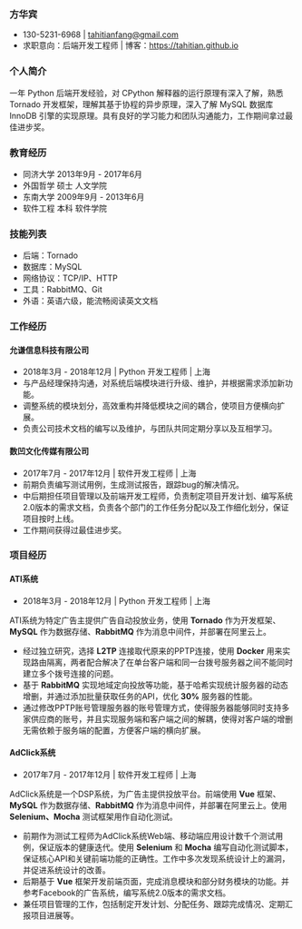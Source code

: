 ### 方华宾
- 130-5231-6968 | tahitianfang@gmail.com 
- 求职意向：后端开发工程师 | 博客：https://tahitian.github.io

### 个人简介

一年 Python 后端开发经验，对 CPython 解释器的运行原理有深入了解，熟悉 Tornado 开发框架，理解其基于协程的异步原理，深入了解 MySQL 数据库 InnoDB 引擎的实现原理。具有良好的学习能力和团队沟通能力，工作期间拿过最佳进步奖。

### 教育经历

- 同济大学 2013年9月 - 2017年6月
- 外国哲学 硕士 人文学院 
- 东南大学 2009年9月 - 2013年6月
- 软件工程 本科 软件学院


### 技能列表

- 后端：Tornado
- 数据库：MySQL 
- 网络协议：TCP/IP、HTTP
- 工具：RabbitMQ、Git 
- 外语：英语六级，能流畅阅读英文文档
     
### 工作经历

#### 允谦信息科技有限公司 
- 2018年3月 - 2018年12月 | Python 开发工程师 | 上海
- 与产品经理保持沟通，对系统后端模块进行升级、维护，并根据需求添加新功能。
- 调整系统的模块划分，高效重构并降低模块之间的耦合，使项目方便横向扩展。
- 负责公司技术文档的编写以及维护，与团队共同定期分享以及互相学习。

#### 数凹文化传媒有限公司 
- 2017年7月 - 2017年12月 | 软件开发工程师 | 上海
- 前期负责编写测试用例，生成测试报告，跟踪bug的解决情况。
- 中后期担任项目管理以及前端开发工程师，负责制定项目开发计划、编写系统2.0版本的需求文档，负责各个部门的工作任务分配以及工作细化划分，保证项目按时上线。
- 工作期间获得过最佳进步奖。
   
### 项目经历

#### ATI系统
- 2018年3月 - 2018年12月 | Python 开发工程师 | 上海

ATI系统为特定广告主提供广告自动投放业务，使用 **Tornado** 作为开发框架、**MySQL** 作为数据存储、**RabbitMQ** 作为消息中间件，并部署在阿里云上。

- 经过独立研究，选择 **L2TP** 连接取代原来的PPTP连接，使用 **Docker** 用来实现路由隔离，两者配合解决了在单台客户端和同一台拨号服务器之间不能同时建立多个拨号连接的问题。
- 基于 **RabbitMQ** 实现地域定向投放等功能，基于哈希实现统计服务器的动态增删，并通过添加批量获取任务的API，优化 **30%** 服务器的性能。
- 通过修改PPTP账号管理服务器的账号管理方式，使得服务器能够同时支持多家供应商的账号，并且实现服务端和客户端之间的解耦，使得对客户端的增删无需依赖于服务端的配置，方便客户端的横向扩展。


#### AdClick系统
- 2017年7月 - 2017年12月 | 软件开发工程师 | 上海

AdClick系统是一个DSP系统，为广告主提供投放平台。前端使用 **Vue** 框架、**MySQL** 作为数据存储、**RabbitMQ** 作为消息中间件，并部署在阿里云上。使用 **Selenium、Mocha** 测试框架用作自动化测试。

- 前期作为测试工程师为AdClick系统Web端、移动端应用设计数千个测试用例，保证版本的健康迭代。使用 **Selenium** 和 **Mocha** 编写自动化测试脚本，保证核心API和关键前端功能的正确性。工作中多次发现系统设计上的漏洞，并促进系统设计的改善。
- 后期基于 **Vue** 框架开发前端页面，完成消息模块和部分财务模块的功能。并参考Facebook的广告系统，编写系统2.0版本的需求文档。
- 兼任项目管理的工作，包括制定开发计划、分配任务、跟踪完成情况、定期汇报项目进展等。

